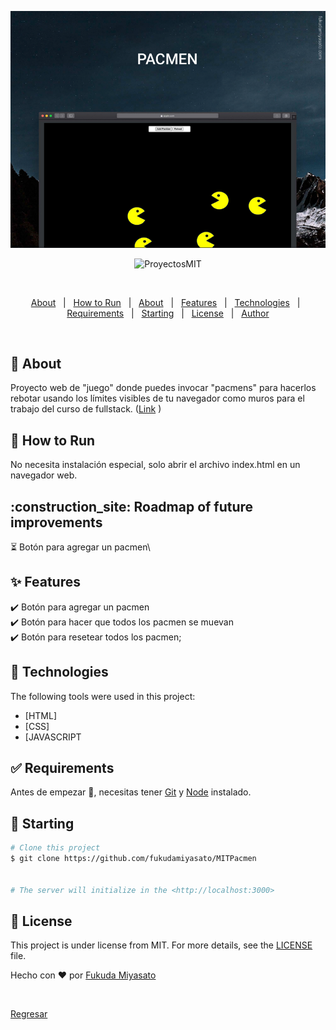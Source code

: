 ![Screenshot](portada.png)

<div align="center" id="top"> 
  <img src="./.github/app.gif" alt="ProyectosMIT" />

  &#xa0;

  <!-- <a href="https://proyectosmit.netlify.app">Demo</a> -->
</div>

<!--<h1 align="center">Pacmen</h1>-->

<p align="center">
  <!-- <img alt="Github top language" src="https://img.shields.io/github/languages/top/fukudamiyasato/proyectosmit?color=56BEB8">-->

  <!-- <img alt="Github language count" src="https://img.shields.io/github/languages/count/fukudamiyasato/proyectosmit?color=56BEB8">-->

  <!-- <img alt="Repository size" src="https://img.shields.io/github/repo-size/fukudamiyasato/proyectosmit?color=56BEB8">-->

  <!-- <img alt="License" src="https://img.shields.io/github/license/fukudamiyasato/proyectosmit?color=56BEB8">-->

  <!-- <img alt="Github issues" src="https://img.shields.io/github/issues/fukudamiyasato/proyectosmit?color=56BEB8" /> -->

  <!-- <img alt="Github forks" src="https://img.shields.io/github/forks/fukudamiyasato/proyectosmit?color=56BEB8" /> -->

  <!-- <img alt="Github stars" src="https://img.shields.io/github/stars/fukudamiyasato/proyectosmit?color=56BEB8" /> -->
</p>

<!-- Status -->

<!-- <h4 align="center"> 
	🚧  ProyectosMIT 🚀 Under construction...  🚧
</h4> 

<hr> -->

<p align="center">
  <a href="#dart-about">About</a> &#xa0; | &#xa0; 
  <a href="#minidisc-How to Run">How to Run</a> &#xa0; | &#xa0; 
  <a href="#construction_site-Roadmap-of-future-improvements">About</a> &#xa0; | &#xa0; 
  <a href="#sparkles-features">Features</a> &#xa0; | &#xa0;
  <a href="#rocket-technologies">Technologies</a> &#xa0; | &#xa0;
  <a href="#white_check_mark-requirements">Requirements</a> &#xa0; | &#xa0;
  <a href="#checkered_flag-starting">Starting</a> &#xa0; | &#xa0;
  <a href="#memo-license">License</a> &#xa0; | &#xa0;
  <a href="https://github.com/fukudamiyasato" target="_blank">Author</a>
</p>

<br>

## :dart: About ##

Proyecto web de "juego" donde puedes invocar "pacmens" para hacerlos rebotar usando los límites visibles de tu navegador como muros para el trabajo del curso de fullstack. (<a href="https://fukudamiyasato.github.io/MITPacmen" target="_blank">Link</a> )

## :minidisc: How to Run ##

No necesita instalación especial, solo abrir el archivo index.html en un navegador web.

## :construction_site: Roadmap of future improvements ##

:hourglass_flowing_sand: Botón para agregar un pacmen\

## :sparkles: Features ##

:heavy_check_mark: Botón para agregar un pacmen\
:heavy_check_mark: Botón para hacer que todos los pacmen se muevan\
:heavy_check_mark: Botón para resetear todos los pacmen;

## :rocket: Technologies ##

The following tools were used in this project:

- [HTML]
- [CSS]
- [JAVASCRIPT

## :white_check_mark: Requirements ##

Antes de empezar :checkered_flag:, necesitas tener [Git](https://git-scm.com) y [Node](https://nodejs.org/en/) instalado.

## :checkered_flag: Starting ##

```bash
# Clone this project
$ git clone https://github.com/fukudamiyasato/MITPacmen


# The server will initialize in the <http://localhost:3000>
```

## :memo: License ##

This project is under license from MIT. For more details, see the [LICENSE](LICENSE.md) file.


Hecho con :heart: por <a href="https://github.com/fukudamiyasato" target="_blank">Fukuda Miyasato</a>

&#xa0;

<a href="#top">Regresar</a>
